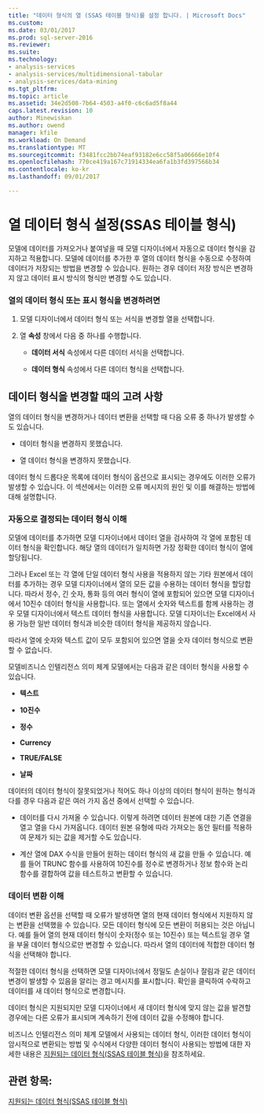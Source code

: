```yaml
---
title: "데이터 형식의 열 (SSAS 테이블 형식)를 설정 합니다. | Microsoft Docs"
ms.custom: 
ms.date: 03/01/2017
ms.prod: sql-server-2016
ms.reviewer: 
ms.suite: 
ms.technology:
- analysis-services
- analysis-services/multidimensional-tabular
- analysis-services/data-mining
ms.tgt_pltfrm: 
ms.topic: article
ms.assetid: 34e2d508-7b64-4503-a4f0-c6c6ad5f8a44
caps.latest.revision: 10
author: Minewiskan
ms.author: owend
manager: kfile
ms.workload: On Demand
ms.translationtype: MT
ms.sourcegitcommit: f3481fcc2bb74eaf93182e6cc58f5a06666e10f4
ms.openlocfilehash: 770ce419a167c71914334ea6fa1b3fd397566b34
ms.contentlocale: ko-kr
ms.lasthandoff: 09/01/2017

---
```

# <a name="set-the-data-type-of-a-column-ssas-tabular"></a>열 데이터 형식 설정(SSAS 테이블 형식)
  모델에 데이터를 가져오거나 붙여넣을 때 모델 디자이너에서 자동으로 데이터 형식을 감지하고 적용합니다. 모델에 데이터를 추가한 후 열의 데이터 형식을 수동으로 수정하여 데이터가 저장되는 방법을 변경할 수 있습니다. 원하는 경우 데이터 저장 방식은 변경하지 않고 데이터 표시 방식의 형식만 변경할 수도 있습니다.  
  
### <a name="to-change-the-data-type-or-display-format-for-a-column"></a>열의 데이터 형식 또는 표시 형식을 변경하려면  
  
1.  모델 디자이너에서 데이터 형식 또는 서식을 변경할 열을 선택합니다.  
  
2.  열 **속성** 창에서 다음 중 하나를 수행합니다.  
  
    -   **데이터 서식** 속성에서 다른 데이터 서식을 선택합니다.  
  
    -   **데이터 형식** 속성에서 다른 데이터 형식을 선택합니다.  
  
## <a name="considerations-when-changing-data-types"></a>데이터 형식을 변경할 때의 고려 사항  
 열의 데이터 형식을 변경하거나 데이터 변환을 선택할 때 다음 오류 중 하나가 발생할 수도 있습니다.  
  
-   데이터 형식을 변경하지 못했습니다.  
  
-   열 데이터 형식을 변경하지 못했습니다.  
  
 데이터 형식 드롭다운 목록에 데이터 형식이 옵션으로 표시되는 경우에도 이러한 오류가 발생할 수 있습니다. 이 섹션에서는 이러한 오류 메시지의 원인 및 이를 해결하는 방법에 대해 설명합니다.  
  
### <a name="understanding-automatically-determined-data-types"></a>자동으로 결정되는 데이터 형식 이해  
 모델에 데이터를 추가하면 모델 디자이너에서 데이터 열을 검사하여 각 열에 포함된 데이터 형식을 확인합니다. 해당 열의 데이터가 일치하면 가장 정확한 데이터 형식이 열에 할당됩니다.  
  
 그러나 Excel 또는 각 열에 단일 데이터 형식 사용을 적용하지 않는 기타 원본에서 데이터를 추가하는 경우 모델 디자이너에서 열의 모든 값을 수용하는 데이터 형식을 할당합니다. 따라서 정수, 긴 숫자, 통화 등의 여러 형식이 열에 포함되어 있으면 모델 디자이너에서 10진수 데이터 형식을 사용합니다. 또는 열에서 숫자와 텍스트를 함께 사용하는 경우 모델 디자이너에서 텍스트 데이터 형식을 사용합니다. 모델 디자이너는 Excel에서 사용 가능한 일반 데이터 형식과 비슷한 데이터 형식을 제공하지 않습니다.  
  
 따라서 열에 숫자와 텍스트 값이 모두 포함되어 있으면 열을 숫자 데이터 형식으로 변환할 수 없습니다.  
  
 모델비즈니스 인텔리전스 의미 체계 모델에서는 다음과 같은 데이터 형식을 사용할 수 있습니다.  
  
-   **텍스트**  
  
-   **10진수**  
  
-   **정수**  
  
-   **Currency**  
  
-   **TRUE/FALSE**  
  
-   **날짜**  
  
 데이터의 데이터 형식이 잘못되었거나 적어도 하나 이상의 데이터 형식이 원하는 형식과 다를 경우 다음과 같은 여러 가지 옵션 중에서 선택할 수 있습니다.  
  
-   데이터를 다시 가져올 수 있습니다. 이렇게 하려면 데이터 원본에 대한 기존 연결을 열고 열을 다시 가져옵니다. 데이터 원본 유형에 따라 가져오는 동안 필터를 적용하여 문제가 되는 값을 제거할 수도 있습니다.  
  
-   계산 열에 DAX 수식을 만들어 원하는 데이터 형식의 새 값을 만들 수 있습니다. 예를 들어 TRUNC 함수를 사용하여 10진수를 정수로 변경하거나 정보 함수와 논리 함수를 결합하여 값을 테스트하고 변환할 수 있습니다.  
  
### <a name="understanding-data-conversion"></a>데이터 변환 이해  
 데이터 변환 옵션을 선택할 때 오류가 발생하면 열의 현재 데이터 형식에서 지원하지 않는 변환을 선택했을 수 있습니다. 모든 데이터 형식에 모든 변환이 허용되는 것은 아닙니다. 예를 들어 열의 현재 데이터 형식이 숫자(정수 또는 10진수) 또는 텍스트일 경우 열을 부울 데이터 형식으로만 변경할 수 있습니다. 따라서 열의 데이터에 적합한 데이터 형식을 선택해야 합니다.  
  
 적절한 데이터 형식을 선택하면 모델 디자이너에서 정밀도 손실이나 잘림과 같은 데이터 변경이 발생할 수 있음을 알리는 경고 메시지를 표시합니다. 확인을 클릭하여 수락하고 데이터를 새 데이터 형식으로 변경합니다.  
  
 데이터 형식은 지원되지만 모델 디자이너에서 새 데이터 형식에 맞지 않는 값을 발견할 경우에는 다른 오류가 표시되며 계속하기 전에 데이터 값을 수정해야 합니다.  
  
 비즈니스 인텔리전스 의미 체계 모델에서 사용되는 데이터 형식, 이러한 데이터 형식이 암시적으로 변환되는 방법 및 수식에서 다양한 데이터 형식이 사용되는 방법에 대한 자세한 내용은 [지원되는 데이터 형식&#40;SSAS 테이블 형식&#41;](../../analysis-services/tabular-models/data-types-supported-ssas-tabular.md)을 참조하세요.  
  
## <a name="see-also"></a>관련 항목:  
 [지원되는 데이터 형식&#40;SSAS 테이블 형식&#41;](../../analysis-services/tabular-models/data-types-supported-ssas-tabular.md)  
  
  

